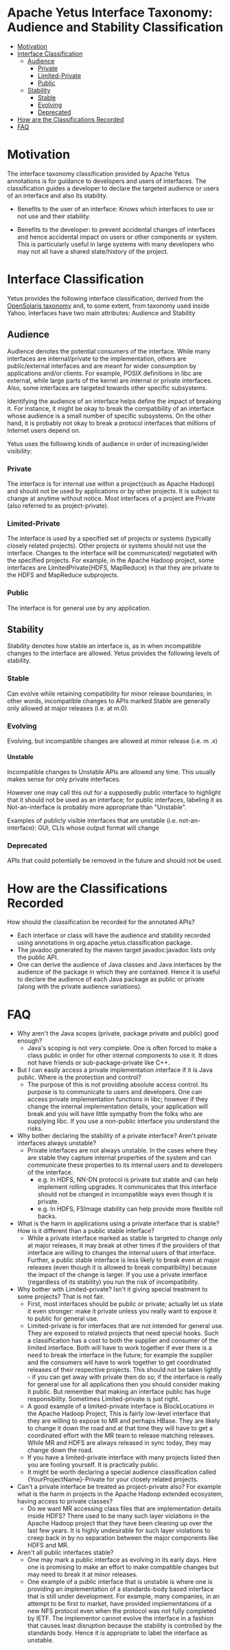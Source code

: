 <!---
  Licensed under the Apache License, Version 2.0 (the "License");
  you may not use this file except in compliance with the License.
  You may obtain a copy of the License at

   http://www.apache.org/licenses/LICENSE-2.0

  Unless required by applicable law or agreed to in writing, software
  distributed under the License is distributed on an "AS IS" BASIS,
  WITHOUT WARRANTIES OR CONDITIONS OF ANY KIND, either express or implied.
  See the License for the specific language governing permissions and
  limitations under the License. See accompanying LICENSE file.
-->

# Apache Yetus Interface Taxonomy: Audience and Stability Classification

<!-- MarkdownTOC levels="1,2,3" autolink="true" -->

* [Motivation](#motivation)
* [Interface Classification](#interface-classification)
  * [Audience](#audience)
    * [Private](#private)
    * [Limited-Private](#limited-private)
    * [Public](#public)
  * [Stability](#stability)
    * [Stable](#stable)
    * [Evolving](#evolving)
    * [Deprecated](#deprecated)
* [How are the Classifications Recorded](#how-are-the-classifications-recorded)
* [FAQ](#faq)

<!-- /MarkdownTOC -->

# Motivation

The interface taxonomy classification provided by Apache Yetus annotations is for guidance to developers and users of interfaces. The classification guides a developer to declare the targeted audience or users of an interface and also its stability.

* Benefits to the user of an interface: Knows which interfaces to use or not use and their stability.

* Benefits to the developer: to prevent accidental changes of interfaces and
  hence accidental impact on users or other components or system. This is
  particularly useful in large systems with many developers who may not all have a shared state/history of the project.

# Interface Classification

Yetus provides the following interface classification, derived from the
[OpenSolaris taxonomy](https://web.archive.org/web/20061013114610/http://opensolaris.org/os/community/arc/policies/interface-taxonomy/)
and, to some extent, from taxonomy used inside Yahoo.
Interfaces have two main attributes: Audience and Stability

## Audience

Audience denotes the potential consumers of the interface. While many interfaces are internal/private to the implementation, others are public/external interfaces and are meant for wider consumption by applications and/or clients. For example, POSIX definitions in libc are external, while large parts of the kernel are internal or private interfaces. Also, some interfaces are targeted towards other specific subsystems.

Identifying the audience of an interface helps define the impact of breaking
it. For instance, it might be okay to break the compatibility of an interface
whose audience is a small number of specific subsystems. On the other hand, it
is probably not okay to break a protocol interfaces that millions of Internet
users depend on.

Yetus uses the following kinds of audience in order of increasing/wider visibility:

### Private

The interface is for internal use within a project(such as Apache Hadoop)
and should not be used by applications or by other projects. It is subject to
change at anytime without notice. Most interfaces of a project are Private (also referred to as project-private).

### Limited-Private

The interface is used by a specified set of projects or systems (typically
closely related projects). Other projects or systems should not use the
interface. Changes to the interface will be communicated/ negotiated with the
specified projects. For example, in the Apache Hadoop project, some interfaces are LimitedPrivate{HDFS, MapReduce} in that they are private to the HDFS and
MapReduce subprojects.

### Public

The interface is for general use by any application.

## Stability

Stability denotes how stable an interface is, as in when incompatible changes to
the interface are allowed. Yetus provides the following levels of stability.

### Stable

Can evolve while retaining compatibility for minor release boundaries; in other
words, incompatible changes to APIs marked Stable are generally  only allowed
at major releases (i.e. at m.0).

### Evolving

Evolving, but incompatible changes are allowed at minor release (i.e. m .x)

#### Unstable

Incompatible changes to Unstable APIs are allowed any time. This usually makes
sense for only private interfaces.

However one may call this out for a supposedly public interface to highlight
that it should not be used as an interface; for public interfaces, labeling it
as Not-an-interface is probably more appropriate than "Unstable".

Examples of publicly visible interfaces that are unstable
(i.e. not-an-interface): GUI, CLIs whose output format will change

### Deprecated

APIs that could potentially be removed in the future and should not be used.

# How are the Classifications Recorded

[//]: # (This section needs improvement. Refer YETUS-458)

How should the classification be recorded for the annotated APIs?

* Each interface or class will have the audience and stability recorded using
  annotations in org.apache.yetus.classification package.
* The javadoc generated by the maven target javadoc:javadoc lists only the public API.
* One can derive the audience of Java classes and Java interfaces by the
  audience of the package in which they are contained. Hence it is useful to
  declare the audience of each Java package as public or private (along with the private audience variations).

# FAQ

* Why aren't the Java scopes (private, package private and public) good enough?
  * Java's scoping is not very complete. One is often forced to make a class public in order for other internal components to use it. It does not have friends or sub-package-private like C++.
* But I can easily access a private implementation interface if it is Java public. Where is the protection and control?
  * The purpose of this is not providing absolute access control. Its purpose
    is to communicate to users and developers. One can access private
    implementation functions in libc; however if they change the internal
    implementation details, your application will break and you will have
    little sympathy from the folks who are supplying libc. If you use a
    non-public interface you understand the risks.
* Why bother declaring the stability of a private interface?
  Aren't private interfaces always unstable?
  * Private interfaces are not always unstable. In the cases where they are
    stable they capture internal properties of the system and can communicate
    these properties to its internal users and to developers of the interface.
    * e.g. In HDFS, NN-DN protocol is private but stable and can help
      implement rolling upgrades. It communicates that this interface should
      not be changed in incompatible ways even though it is private.
    * e.g. In HDFS, FSImage stability can help provide more flexible roll backs.
* What is the harm in applications using a private interface that is stable? How is it different than a public stable interface?
  * While a private interface marked as stable is targeted to change only at
    major releases, it may break at other times if the providers of that
    interface are willing to changes the internal users of that
    interface. Further, a public stable interface is less likely to break even
    at major releases (even though it is allowed to break compatibility)
    because the impact of the change is larger. If you use a private interface
    (regardless of its stability) you run the risk of incompatibility.
* Why bother with Limited-private? Isn't it giving special treatment to some projects? That is not fair.
  * First, most interfaces should be public or private; actually let us state
    it even stronger: make it private unless you really want to expose it to
    public for general use.
  * Limited-private is for interfaces that are not intended for general
    use. They are exposed to related projects that need special hooks. Such a
    classification has a cost to both the supplier and consumer of the limited
    interface. Both will have to work together if ever there is a need to
    break the interface in the future; for example the supplier and the
    consumers will have to work together to get coordinated releases of their
    respective projects. This should not be taken lightly - if you can get
    away with private then do so; if the interface is really for general use
    for all applications then you should consider making it public. But remember
    that making an interface public has huge responsibility. Sometimes
    Limited-private is just right.
  * A good example of a limited-private interface is BlockLocations in the Apache
    Hadoop Project, This is fairly low-level interface that they are willing to
    expose to MR and perhaps HBase. They are likely to change it down the road
    and at that time they will have to get a coordinated effort with the MR
    team to release matching releases. While MR and HDFS are always released
    in sync today, they may change down the road.
  * If you have a limited-private interface with many projects listed then you are fooling yourself. It is practically public.
  * It might be worth declaring a special audience classification called
    {YourProjectName}-Private for your closely related projects.
* Can't a private interface be treated as project-private also? For example what is the harm in projects in the Apache Hadoop extended ecosystem, having access to private classes?
  * Do we want MR accessing class files that are implementation details inside
    HDFS? There used to be many such layer violations in the Apache Hadoop
    project that they have been cleaning up over the last few years. It is highly
    undesirable for such layer violations to creep back in by no separation
    between the major components like HDFS and MR.
* Aren't all public interfaces stable?
  * One may mark a public interface as evolving in its early days. Here one is
    promising to make an effort to make compatible changes but may need to
    break it at minor releases.
  * One example of a public interface that is unstable is where one is
    providing an implementation of a standards-body based interface that is
    still under development. For example, many companies, in an attempt to be
    first to market, have provided implementations of a new NFS protocol even
    when the protocol was not fully completed by IETF. The implementor cannot
    evolve the interface in a fashion that causes least disruption because
    the stability is controlled by the standards body. Hence it is appropriate
    to label the interface as unstable.
